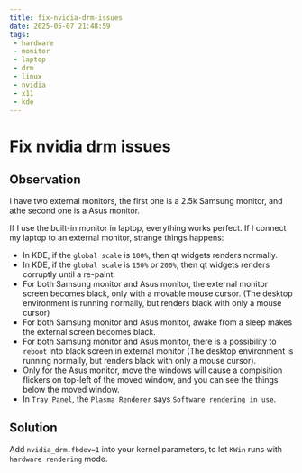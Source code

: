 ```yaml
---
title: fix-nvidia-drm-issues
date: 2025-05-07 21:48:59
tags:
 - hardware 
 - monitor
 - laptop
 - drm
 - linux
 - nvidia
 - x11
 - kde
---
```


# Fix nvidia drm issues

## Observation

I have two external monitors, the first one is a 2.5k Samsung monitor, and athe second one is a Asus monitor.

If I use the built-in monitor in laptop, everything works perfect.
If I connect my laptop to an external monitor, strange things happens:
- In KDE, if the `global scale` is `100%`, then qt widgets renders normally.
- In KDE, if the `global scale` is `150%` or `200%`, then qt widgets renders corruptly until a re-paint.
- For both Samsung monitor and Asus monitor, the external monitor screen becomes black, only with a movable mouse cursor. (The desktop environment is running normally, but renders black with only a mouse cursor)
- For both Samsung monitor and Asus monitor, awake from a sleep makes the external screen becomes black.
- For both Samsung monitor and Asus monitor, there is a possibility to `reboot` into black screen in external monitor (The desktop environment is running normally, but renders black with only a mouse cursor).
- Only for the Asus monitor, move the windows will cause a compisition flickers on top-left of the moved window, and you can see the things below the moved window.
- In `Tray Panel`, the `Plasma Renderer` says `Software rendering in use`.

## Solution
Add `nvidia_drm.fbdev=1` into your kernel parameters, to let `KWin` runs with `hardware rendering` mode.


